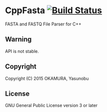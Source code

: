 CppFasta [![Build Status](https://travis-ci.org/informationsea/CppFasta.svg?branch=master)](https://travis-ci.org/informationsea/CppFasta)
========

FASTA and FASTQ File Parser for C++

Warning
-------

API is not stable.

Copyright
---------

Copyright (C) 2015 OKAMURA, Yasunobu

License
-------

GNU General Public License version 3 or later
